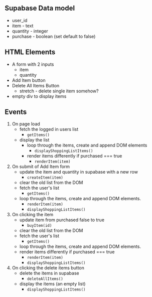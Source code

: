 ## Supabase Data model
  - user_id
  - item - text
  - quantity - integer
  - purchase - boolean (set default to false)

## HTML Elements
  - A form with 2 inputs
    * item
    * quantity
  - Add Item button
  - Delete All Items Button
    * stretch - delete single item somehow?
  - empty div to display items

## Events
1. On page load 
    * fetch the logged in users list 
        - `getItems()`
    * display the list
        - loop through the items, create and append DOM elements 
          - `displayShoppingListItems()`
        - render items differently if purchased === true 
          - `renderItem(item)`
2. On submit of Add Item form 
    * update the item and quantity in supabase with a new row
       - `createItem(item)`
    * clear the old list from the DOM
    * fetch the user's list
        - `getItems()`
    * loop through the items, create and append DOM elements.
        - `renderItem(item)`
        - `displayShoppingListItems()`
3. On clicking the item
    * update item from purchased false to true
        - `buyItem(id)`
    * clear the old list from the DOM
    * fetch the user's list
        - `getItems()`
    * loop through the items, create and append DOM elements.
    * render items differently if purchased === true
        - `renderItem(item)`
        - `displayShoppingListItems()`
4. On clicking the delete items button
    * delete the items in supabase
        - `deleteAllItems()`
    * display the items (an empty list)
        - `displayShoppingListItems()`